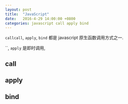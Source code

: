 ```yaml
---
layout: post
title:  "JavaScript"
date:   2016-4-29 14:00:00 +0800
categories: javascript call apply bind
---
```


`callcall`, `apply`, `bind` 都是 javascript 原生函数调用方式之一.

``, `apply` 是即时调用, 

## call

## apply

## bind